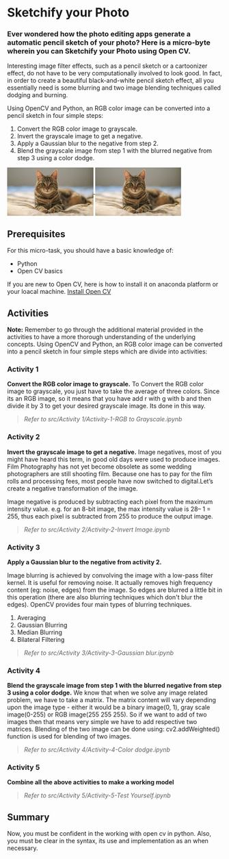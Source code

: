 # Sketchify your Photo

### Ever wondered how the photo editing apps generate a automatic pencil sketch of your photo? Here is a micro-byte wherein you can Sketchify your Photo using Open CV.

Interesting image filter effects, such as a pencil sketch or a cartoonizer effect, do not have to be very computationally involved to look good. In fact, in order to create a beautiful black-and-white pencil sketch effect, all you essentially need is some blurring and two image blending techniques called dodging and burning.

Using OpenCV and Python, an RGB color image can be converted into a pencil sketch in four simple steps:

1. Convert the RGB color image to grayscale.
2. Invert the grayscale image to get a negative.
3. Apply a Gaussian blur to the negative from step 2.
4. Blend the grayscale image from step 1 with the blurred negative from step 3 using a color dodge.

<a href="https://github.com/rutujak24">
  <img width=40% align="center" src="https://github.com/rutujak24/Pencil-Sketch/blob/master/cat.jpeg" />
</a>
<a href="https://github.com/rutujak24">
  <img width=40% align="center" src="https://github.com/rutujak24/Pencil-Sketch/blob/master/cat.jpeg" />
</a>


## Prerequisites

For this micro-task, you should have a basic knowledge of:
* Python
* Open CV basics

If you are new to Open CV, here is how to install it on anaconda platform or your loacal machine.
[Install Open CV](https://pypi.org/project/opencv-python)

## Activities

**Note:** Remember to go through the additional material provided in the activities to have a more thorough understanding of the underlying concepts. Using OpenCV and Python, an RGB color image can be converted into a pencil sketch in four simple steps which are divide into activities:

### Activity 1 
**Convert the RGB color image to grayscale.**
To Convert the RGB color image to grayscale, you just have to take the average of three colors. Since its an RGB image, so it means that you have add r with g with b and then divide it by 3 to get your desired grayscale image. Its done in this way.

> *Refer to src/Activity 1/Activity-1-RGB to Grayscale.ipynb*

### Activity 2
**Invert the grayscale image to get a negative.**
Image negatives, most of you might have heard this term, in good old days were used to produce images. Film Photography has not yet become obsolete as some wedding photographers are still shooting film. Because one has to pay for the film rolls and processing fees, most people have now switched to digital.Let’s create a negative transformation of the image.

Image negative is produced by subtracting each pixel from the maximum intensity value. e.g. for an 8-bit image, the max intensity value is 28– 1 = 255, thus each pixel is subtracted from 255 to produce the output image.

> *Refer to src/Activity 2/Activity-2-Invert Image.ipynb*


### Activity 3
**Apply a Gaussian blur to the negative from activity 2.**

Image blurring is achieved by convolving the image with a low-pass filter kernel. It is useful for removing noise. It actually removes high frequency content (eg: noise, edges) from the image. So edges are blurred a little bit in this operation (there are also blurring techniques which don't blur the edges). OpenCV provides four main types of blurring techniques.
1. Averaging
2. Gaussian Blurring
3. Median Blurring
4. Bilateral Filtering

> *Refer to src/Activity 3/Activity-3-Gaussian blur.ipynb*


### Activity 4
**Blend the grayscale image from step 1 with the blurred negative from step 3 using a color dodge.**
We know that when we solve any image related problem, we have to take a matrix. The matrix content will vary depending upon the image type - either it would be a binary image(0, 1), gray scale image(0-255) or RGB image(255 255 255). So if we want to add of two images then that means very simple we have to add respective two matrices. Blending of the two image can be done using: cv2.addWeighted() function is used for blending of two images.

> *Refer to src/Activity 4/Activity-4-Color dodge.ipynb*

### Activity 5 
**Combine all the above activities to make a working model**

> *Refer to src/Activity 5/Activity-5-Test Yourself.ipynb*


## Summary

Now, you must be confident in the working with open cv in python. Also, you must be clear in the syntax, its use and implementation as an when necessary.
